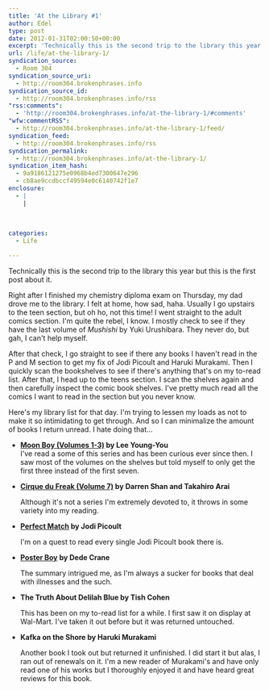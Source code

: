 ```yaml
---
title: 'At the Library #1'
author: Edel
type: post
date: 2012-01-31T02:00:50+00:00
excerpt: 'Technically this is the second trip to the library this year but this is the first post about it. Right after I finished my chemistry diploma exam on Thursday, my dad drove me to the library. I felt at home, how sad, haha. Usually I go upstairs to the teen section, but oh ho, not [...]'
url: /life/at-the-library-1/
syndication_source:
  - Room 304
syndication_source_uri:
  - http://room304.brokenphrases.info
syndication_source_id:
  - http://room304.brokenphrases.info/rss
"rss:comments":
  - 'http://room304.brokenphrases.info/at-the-library-1/#comments'
"wfw:commentRSS":
  - http://room304.brokenphrases.info/at-the-library-1/feed/
syndication_feed:
  - http://room304.brokenphrases.info/rss
syndication_permalink:
  - http://room304.brokenphrases.info/at-the-library-1/
syndication_item_hash:
  - 9a9186121275e0968b4ed7300647e296
  - cb8ae9ccdbccf49594e0c6140742f1e7
enclosure:
  - |
    |
        
        
        
categories:
  - Life

---
```

Technically this is the second trip to the library this year but this is the first post about it.

Right after I finished my chemistry diploma exam on Thursday, my dad drove me to the library. I felt at home, how sad, haha. Usually I go upstairs to the teen section, but oh ho, not this time! I went straight to the adult comics section. I'm quite the rebel, I know. I mostly check to see if they have the last volume of _Mushishi_ by Yuki Urushibara. They never do, but gah, I can't help myself.

After that check, I go straight to see if there any books I haven't read in the P and M section to get my fix of Jodi Picoult and Haruki Murakami. Then I quickly scan the bookshelves to see if there's anything that's on my to-read list. After that, I head up to the teens section. I scan the shelves again and then carefully inspect the comic book shelves. I've pretty much read all the comics I want to read in the section but you never know.

Here's my library list for that day. I'm trying to lessen my loads as not to make it so intimidating to get through. And so I can minimalize the amount of books I return unread. I hate doing that...

  * **[Moon Boy (Volumes 1-3)][1] by Lee Young-You**  
    I've read a some of this series and has been curious ever since then. I saw most of the volumes on the shelves but told myself to only get the first three instead of the first seven.
  * **[Cirque du Freak (Volume 7)][2] by Darren Shan and Takahiro Arai**
  
    Although it's not a series I'm extremely devoted to, it throws in some variety into my reading.
  * **[Perfect Match][3] by Jodi Picoult**
  
    I'm on a quest to read every single Jodi Picoult book there is.
  * **[Poster Boy][4] by Dede Crane**
  
    The summary intrigued me, as I'm always a sucker for books that deal with illnesses and the such.
  * **The Truth About Delilah Blue by Tish Cohen**
  
    This has been on my to-read list for a while. I first saw it on display at Wal-Mart. I've taken it out before but it was returned untouched.
  * **Kafka on the Shore by Haruki Murakami**
  
    Another book I took out but returned it unfinished. I did start it but alas, I ran out of renewals on it. I'm a new reader of Murakami's and have only read one of his works but I thoroughly enjoyed it and have heard great reviews for this book.




 [1]: http://room304.brokenphrases.info/series/moon-boy
 [2]: http://room304.brokenphrases.info/books/cirque-du-freak-volume-7/
 [3]: http://room304.brokenphrases.info/books/perfect-match/
 [4]: http://room304.brokenphrases.info/books/poster-boy/